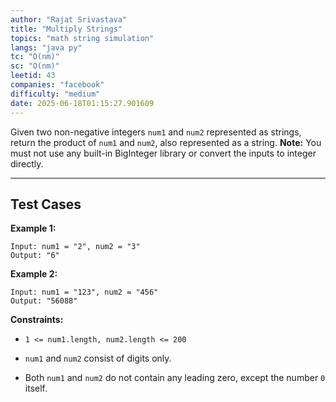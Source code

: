 ```yaml
---
author: "Rajat Srivastava"
title: "Multiply Strings"
topics: "math string simulation"
langs: "java py"
tc: "O(nm)"
sc: "O(nm)"
leetid: 43
companies: "facebook"
difficulty: "medium"
date: 2025-06-18T01:15:27.901609
---
```

Given two non-negative integers `num1` and `num2` represented as strings, return the product of `num1` and `num2`, also represented as a string.
**Note:** You must not use any built-in BigInteger library or convert the inputs to integer directly.
 
---
## Test Cases
**Example 1:**
```
Input: num1 = "2", num2 = "3"
Output: "6"
```

**Example 2:**
```
Input: num1 = "123", num2 = "456"
Output: "56088"
```
 
**Constraints:**
	
* `1 <= num1.length, num2.length <= 200`
	
* `num1` and `num2` consist of digits only.
	
* Both `num1` and `num2` do not contain any leading zero, except the number `0` itself.

        